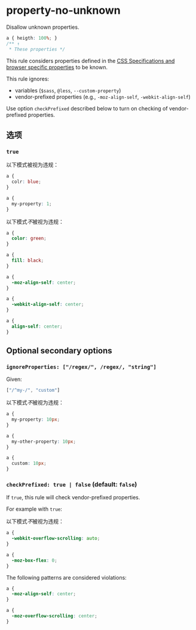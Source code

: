 # property-no-unknown

Disallow unknown properties.

```css
a { heigth: 100%; }
/** ↑
 * These properties */
```

This rule considers properties defined in the [CSS Specifications and browser specific properties](https://github.com/betit/known-css-properties#source) to be known.

This rule ignores:

-   variables (`$sass`, `@less`, `--custom-property`)
-   vendor-prefixed properties (e.g., `-moz-align-self`, `-webkit-align-self`)

Use option `checkPrefixed` described below to turn on checking of vendor-prefixed properties.

## 选项

### `true`

以下模式被视为违规：

```css
a {
  colr: blue;
}
```

```css
a {
  my-property: 1;
}
```

以下模式*不*被视为违规：

```css
a {
  color: green;
}
```

```css
a {
  fill: black;
}
```

```css
a {
  -moz-align-self: center;
}
```

```css
a {
  -webkit-align-self: center;
}
```

```css
a {
  align-self: center;
}
```

## Optional secondary options

### `ignoreProperties: ["/regex/", /regex/, "string"]`

Given:

```js
["/^my-/", "custom"]
```

以下模式*不*被视为违规：

```css
a {
  my-property: 10px;
}
```

```css
a {
  my-other-property: 10px;
}
```

```css
a {
  custom: 10px;
}
```

### `checkPrefixed: true | false` (default: `false`)

If `true`, this rule will check vendor-prefixed properties.

For example with `true`:

以下模式*不*被视为违规：

```css
a {
  -webkit-overflow-scrolling: auto;
}
```

```css
a {
  -moz-box-flex: 0;
}
```

The following patterns are considered  violations:

```css
a {
  -moz-align-self: center;
}
```

```css
a {
  -moz-overflow-scrolling: center;
}
```
